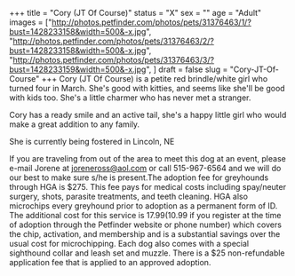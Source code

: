 +++
title = "Cory (JT Of Course)"
status = "X"
sex = ""
age = "Adult"
images = ["http://photos.petfinder.com/photos/pets/31376463/1/?bust=1428233158&width=500&-x.jpg",
"http://photos.petfinder.com/photos/pets/31376463/2/?bust=1428233158&width=500&-x.jpg",
"http://photos.petfinder.com/photos/pets/31376463/3/?bust=1428233159&width=500&-x.jpg",
]
draft = false
slug = "Cory-JT-Of-Course"
+++
Cory (JT Of Course) is a petite red brindle/white girl who turned four in March. She's good with kitties, and seems like she'll be good with kids too. She's a little charmer who has never met a stranger. 

Cory has a ready smile and an active tail, she's a happy little girl who would make a great addition to any family. 

She is currently being fostered in Lincoln, NE

If you are traveling from out of the area to meet this dog at an event, please e-mail Jorene at joreneross@aol.com or call 515-967-6564 and we will do our best to make sure s/he is present.The adoption fee for greyhounds through HGA is $275. This fee pays for medical costs including spay/neuter surgery, shots, parasite treatments, and teeth cleaning. HGA also microchips every greyhound prior to adoption as a permanent form of ID. The additional cost for this service is $17.99 ($10.99 if you register at the time of adoption through the Petfinder website or phone number) which covers the chip, activation, and membership and is a substantial savings over the usual cost for microchipping. Each dog also comes with a special sighthound collar and leash set and muzzle. There is a $25 non-refundable application fee that is applied to an approved adoption.
